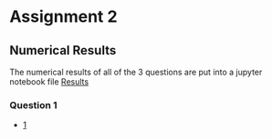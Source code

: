 # Assignment 2
## Numerical Results 
The numerical results of all of the 3 questions are put into a jupyter notebook file [Results](A2/Outcome.ipynb)
### Question 1
- [1]()
